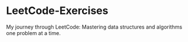 # LeetCode-Exercises
My journey through LeetCode: Mastering data structures and algorithms one problem at a time.
